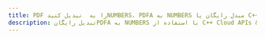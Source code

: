 ---title: PDF را به  تبدیل کنیدNUMBERS، PDFA به NUMBERS مبدل رایگان یا C++ SDKdescription: تبدیل رایگانPDFA به NUMBERS با استفاده از C++ Cloud APIs & SDK همچنین اسناد PDF را در Cloud ایجاد، ویرایش و رندر کنید.---
